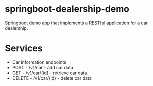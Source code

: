springboot-dealership-demo
===

Springboot demo app that implements a RESTful application for a car dealership.

Services
====
- Car information endpoints 
 - POST   - /v1/car      - add car data
 - GET    - /v1/car/{id} - retrieve car data
 - DELETE - /v1/car/{id} - delete car data